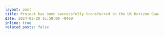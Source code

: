 ```yaml
---
layout: post
title: Project has been successfully transferred to the UK Horizon Guarantee Scheme (project EP/Z000068/1) (20/02/2024).
date: 2024-02-20 15:59:00 -0400
inline: true
related_posts: false
---
```

